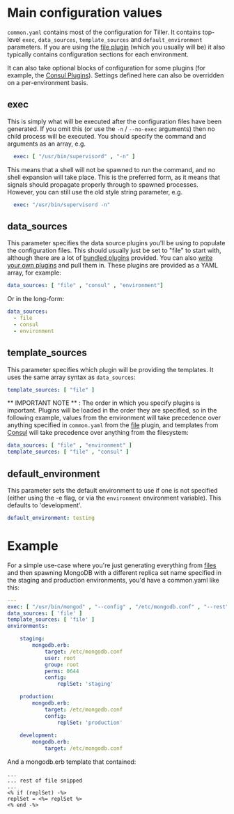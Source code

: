 # Main configuration values
  
`common.yaml` contains most of the configuration for Tiller. It contains top-level `exec`, `data_sources`, `template_sources` and `default_environment` parameters. If you are using the [file plugin](../plugins/file.md) (which you usually will be) it also typically contains configuration sections for each environment. 
  
It can also take optional blocks of configuration for some plugins (for example, the [Consul Plugins](../plugins/consul.md)). Settings defined here can also be overridden on a per-environment basis.
  
## exec  
This is simply what will be executed after the configuration files have been generated. If you omit this (or use the `-n` / `--no-exec` arguments) then no child process will be executed. You should specify the command and arguments as an array, e.g.
  
```yaml
  exec: [ "/usr/bin/supervisord" , "-n" ]
```
  
This means that a shell will not be spawned to run the command, and no shell expansion will take place. This is the preferred form, as it means that signals should propagate properly through to spawned processes. However, you can still use the old style string parameter, e.g.

```yaml
  exec: "/usr/bin/supervisord -n"
```
  
## data_sources

This parameter specifies the data source plugins you'll be using to populate the configuration files. This should usually just be set to "file" to start with, although there are a lot of [bundled plugins](../plugins/index.md) provided. You can also [write your own plugins](../developers.md) and pull them in. These plugins are provided as a YAML array, for example:

```yaml
data_sources: [ "file" , "consul" , "environment"]
```

Or in the long-form:

```yaml
data_sources:
  - file
  - consul
  - environment
```


## template_sources
This parameter specifies which plugin will be providing the templates. It uses the same array syntax as `data_sources`:

```yaml
template_sources: [ "file" ]
```
  
** IMPORTANT NOTE ** : The order in which you specify plugins is important. Plugins will be loaded in the order they are specified, so in the following example, values from the environment will take precedence over anything specified in `common.yaml` from the [file](../plugins/file.md) plugin, and templates from [Consul](../plugins/consul.md) will take precedence over anything from the filesystem:

```yaml
data_sources: [ "file" , "environment" ]
template_sources: [ "file" , "consul" ]
```


## default_environment

This parameter sets the default environment to  use if one is not specified (either using the -e flag, or via the `environment` environment variable). This defaults to 'development'.

```yaml
default_environment: testing
```

# Example
For a simple use-case where you're just generating everything from [files](../plugins/file.md) and then spawning MongoDB with a different replica set name specified in the staging and production environments, you'd have a common.yaml like this:

```yaml
---
exec: [ "/usr/bin/mongod" , "--config" , "/etc/mongodb.conf" , "--rest" ]
data_sources: [ 'file' ]
template_sources: [ 'file' ]
environments:

	staging:
		mongodb.erb:
  			target: /etc/mongodb.conf
  			user: root
  			group: root
  			perms: 0644
			config:
				replSet: 'staging'

	production:
		mongodb.erb:
  			target: /etc/mongodb.conf
 			config:
    			replSet: 'production'
    			
	development:
		mongodb.erb:
  			target: /etc/mongodb.conf
```

And a mongodb.erb template that contained:

```erb
...
... rest of file snipped
...
<% if (replSet) -%>
replSet = <%= replSet %>
<% end -%> 
```